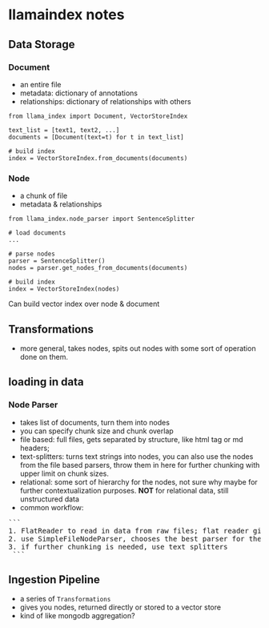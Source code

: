  # llamaindex notes

## Data Storage
### Document
- an entire file
- metadata: dictionary of annotations
- relationships: dictionary of relationships with others
```
from llama_index import Document, VectorStoreIndex

text_list = [text1, text2, ...]
documents = [Document(text=t) for t in text_list]

# build index
index = VectorStoreIndex.from_documents(documents)
```

### Node
- a chunk of file
- metadata & relationships
```
from llama_index.node_parser import SentenceSplitter

# load documents
...

# parse nodes
parser = SentenceSplitter()
nodes = parser.get_nodes_from_documents(documents)

# build index
index = VectorStoreIndex(nodes)
```

Can build vector index over node & document

## Transformations
- more general, takes nodes, spits out nodes with some sort of operation done on them.

## loading in data

### Node Parser
- takes list of documents, turn them into nodes
- you can specify chunk size and chunk overlap
- file based: full files, gets separated by structure, like html tag or md headers;
- text-splitters: turns text strings into nodes, you can also use the nodes from the file based parsers, throw them in here for further chunking with upper limit on chunk sizes.
- relational: some sort of hierarchy for the nodes, not sure why maybe for further contextualization purposes. **NOT** for relational data, still unstructured data
- common workflow:
<pre>
```
1. FlatReader to read in data from raw files; flat reader gives you the file type.
2. use SimpleFileNodeParser, chooses the best parser for the file type
3. if further chunking is needed, use text splitters
 ```
</pre>



## Ingestion Pipeline
- a series of `Transformations`
- gives you nodes, returned directly or stored to a vector store
- kind of like mongodb aggregation?